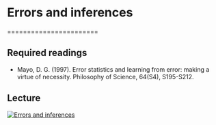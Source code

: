 # Errors and inferences
=======================

## Required readings
- Mayo, D. G. (1997). Error statistics and learning from error: making a virtue of necessity. Philosophy of Science, 64(S4), S195-S212.

## Lecture

[![Errors and inferences](../thumbnails/bayes-factor.jpeg)](https://www.youtube.com/watch?v=ojcsalMhe_k "Errors and inferences")
